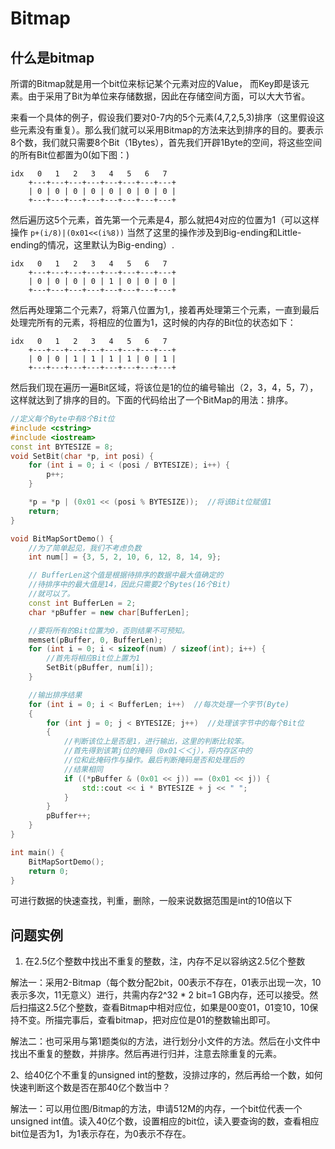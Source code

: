 # Bitmap

## 什么是bitmap

所谓的Bitmap就是用一个bit位来标记某个元素对应的Value， 而Key即是该元素。由于采用了Bit为单位来存储数据，因此在存储空间方面，可以大大节省。

来看一个具体的例子，假设我们要对0-7内的5个元素(4,7,2,5,3)排序（这里假设这些元素没有重复）。那么我们就可以采用Bitmap的方法来达到排序的目的。要表示8个数，我们就只需要8个Bit（1Bytes），首先我们开辟1Byte的空间，将这些空间的所有Bit位都置为0(如下图：)

    idx   0   1   2   3   4   5   6   7   
        +---+---+---+---+---+---+---+---+
        | 0 | 0 | 0 | 0 | 0 | 0 | 0 | 0 |
        +---+---+---+---+---+---+---+---+

然后遍历这5个元素，首先第一个元素是4，那么就把4对应的位置为1（可以这样操作 `p+(i/8)|(0x01<<(i%8))` 当然了这里的操作涉及到Big-ending和Little-ending的情况，这里默认为Big-ending）.

    idx   0   1   2   3   4   5   6   7   
        +---+---+---+---+---+---+---+---+
        | 0 | 0 | 0 | 0 | 1 | 0 | 0 | 0 |
        +---+---+---+---+---+---+---+---+

然后再处理第二个元素7，将第八位置为1,，接着再处理第三个元素，一直到最后处理完所有的元素，将相应的位置为1，这时候的内存的Bit位的状态如下：

    idx   0   1   2   3   4   5   6   7   
        +---+---+---+---+---+---+---+---+
        | 0 | 0 | 1 | 1 | 1 | 1 | 0 | 1 |
        +---+---+---+---+---+---+---+---+

然后我们现在遍历一遍Bit区域，将该位是1的位的编号输出（2，3，4，5，7），这样就达到了排序的目的。下面的代码给出了一个BitMap的用法：排序。

```c++
//定义每个Byte中有8个Bit位
#include <cstring>
#include <iostream>
const int BYTESIZE = 8;
void SetBit(char *p, int posi) {
    for (int i = 0; i < (posi / BYTESIZE); i++) {
        p++;
    }

    *p = *p | (0x01 << (posi % BYTESIZE));  //将该Bit位赋值1
    return;
}

void BitMapSortDemo() {
    //为了简单起见，我们不考虑负数
    int num[] = {3, 5, 2, 10, 6, 12, 8, 14, 9};

    // BufferLen这个值是根据待排序的数据中最大值确定的
    //待排序中的最大值是14，因此只需要2个Bytes(16个Bit)
    //就可以了。
    const int BufferLen = 2;
    char *pBuffer = new char[BufferLen];

    //要将所有的Bit位置为0，否则结果不可预知。
    memset(pBuffer, 0, BufferLen);
    for (int i = 0; i < sizeof(num) / sizeof(int); i++) {
        //首先将相应Bit位上置为1
        SetBit(pBuffer, num[i]);
    }

    //输出排序结果
    for (int i = 0; i < BufferLen; i++)  //每次处理一个字节(Byte)
    {
        for (int j = 0; j < BYTESIZE; j++)  //处理该字节中的每个Bit位
        {
            //判断该位上是否是1，进行输出，这里的判断比较笨。
            //首先得到该第j位的掩码（0x01＜＜j），将内存区中的
            //位和此掩码作与操作。最后判断掩码是否和处理后的
            //结果相同
            if ((*pBuffer & (0x01 << j)) == (0x01 << j)) {
                std::cout << i * BYTESIZE + j << " ";
            }
        }
        pBuffer++;
    }
}

int main() {
    BitMapSortDemo();
    return 0;
}
```

可进行数据的快速查找，判重，删除，一般来说数据范围是int的10倍以下

## 问题实例

1. 在2.5亿个整数中找出不重复的整数，注，内存不足以容纳这2.5亿个整数

解法一：采用2-Bitmap（每个数分配2bit，00表示不存在，01表示出现一次，10表示多次，11无意义）进行，共需内存2^32 * 2 bit=1 GB内存，还可以接受。然后扫描这2.5亿个整数，查看Bitmap中相对应位，如果是00变01，01变10，10保持不变。所描完事后，查看bitmap，把对应位是01的整数输出即可。

解法二：也可采用与第1题类似的方法，进行划分小文件的方法。然后在小文件中找出不重复的整数，并排序。然后再进行归并，注意去除重复的元素。

2、给40亿个不重复的unsigned int的整数，没排过序的，然后再给一个数，如何快速判断这个数是否在那40亿个数当中？

解法一：可以用位图/Bitmap的方法，申请512M的内存，一个bit位代表一个unsigned int值。读入40亿个数，设置相应的bit位，读入要查询的数，查看相应bit位是否为1，为1表示存在，为0表示不存在。
